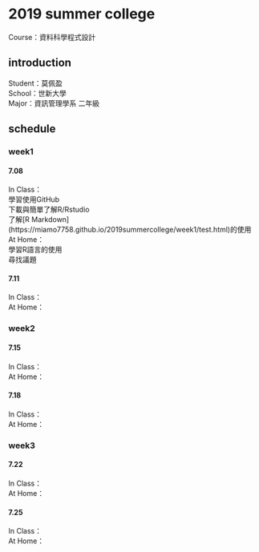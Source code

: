 <h1>2019 summer college</h1>
Course：資料科學程式設計
<h2>introduction</h2>
Student：莫佩盈<br/>
School：世新大學<br/>
Major：資訊管理學系 二年級<br/>
<h2>schedule</h2>
<h3>week1</h3> 
<h4>7.08</h4> 
In Class：<br/>
學習使用GitHub<br/>
下載與簡單了解R/Rstudio<br/>
了解[R Markdown](https://miamo7758.github.io/2019summercollege/week1/test.html)的使用 <br/>
At Home：<br/>
學習R語言的使用<br/>
尋找議題<br/>
<h4>7.11</h4>
In Class：<br/>
At Home：<br/>
<h3>week2</h3>
<h4>7.15</h4>
In Class：<br/>
At Home：<br/>
<h4>7.18</h4>
In Class：<br/>
At Home：<br/>
<h3>week3</h3>
<h4>7.22</h4>
In Class：<br/>
At Home：<br/>
<h4>7.25</h4>
In Class：<br/>
At Home：<br/>

